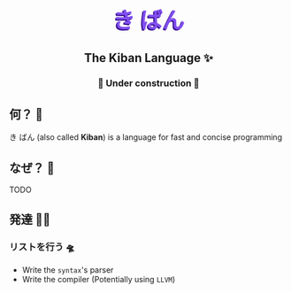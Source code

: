 <h1 style="color:#814EEF;text-shadow: -2px 2px #360D8D;font-size:40px", align="center">き ばん</h1>
<h2 align="center">The Kiban Language ✨</h4>
<h3 align="center">🚧 Under construction 🚧</h3>

## <a name="what"></a>何？ 🍜
き ばん (also called **Kiban**) is a language for fast and concise programming

## <a name="why"></a>なぜ？ 🤔
TODO

## <a name="development"></a>発達 🧑‍💻
### <a name="developmentTODO"></a>リストを行う 🛸
- Write the `syntax`'s parser
- Write the compiler (Potentially using `LLVM`)